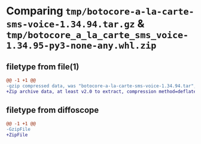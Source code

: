 # Comparing `tmp/botocore-a-la-carte-sms-voice-1.34.94.tar.gz` & `tmp/botocore_a_la_carte_sms_voice-1.34.95-py3-none-any.whl.zip`

## filetype from file(1)

```diff
@@ -1 +1 @@
-gzip compressed data, was "botocore-a-la-carte-sms-voice-1.34.94.tar", last modified: Tue Apr 30 01:01:43 2024, max compression
+Zip archive data, at least v2.0 to extract, compression method=deflate
```

## filetype from diffoscope

```diff
@@ -1 +1 @@
-GzipFile
+ZipFile
```

